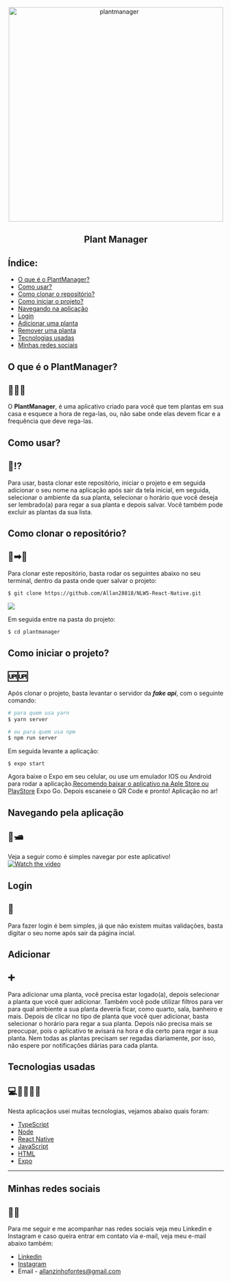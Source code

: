 <div align="center"><img src="https://ik.imagekit.io/jp1xbaqmsn6/adaptive-icon_glL3rNJIq.png" alt="plantmanager" width="500" height="500" ></div>


## <div align="center">Plant Manager</div>

## Índice: 
- [O que é o PlantManager?](O-que-é-o-PlantManager?)
- [Como usar?](Como-usar?)
- [Como clonar o repositório?](Como-clonar-o-repositório?)
- [Como iniciar o projeto?](Como-iniciar-o-projeto?)
- [Navegando na aplicação](Navegando-pela-aplicação)
- [Login](Login)
- [Adicionar uma planta](Adicionar-uma-planta)
- [Remover uma planta](Remover-uma-planta)
- [Tecnologias usadas](Tecnologias-usadas)
- [Minhas redes sociais](Minhas-redes-sociais)

## O que é o PlantManager?
## 🌱🌾🌵
O **PlantManager**, é uma aplicativo criado para você que tem plantas em sua casa e esquece a hora de rega-las, ou, 
não sabe onde elas devem ficar e a frequência que deve rega-las.

## Como usar?
## 📱⁉
Para usar, basta clonar este repositório, iniciar o projeto e em seguida adicionar o seu nome na aplicação após sair da tela inicial,
em seguida, selecionar o ambiente da sua planta, selecionar o horário que você deseja ser lembrado(a) para regar a sua planta e depois salvar. 
Você também pode excluir as plantas da sua lista.

## Como clonar o repositório?
## 📂➡📁
Para clonar este repositório, basta rodar os seguintes abaixo no seu terminal, dentro da pasta onde quer salvar o projeto:
```bash
$ git clone https://github.com/Allan28818/NLW5-React-Native.git
```
<img src="https://ik.imagekit.io/jp1xbaqmsn6/clone_mGzQ2Lx3Y.png" width="auto" height="auto">


Em seguida entre na pasta do projeto:
```bash
$ cd plantmanager
```

## Como iniciar o projeto?
## 🆙🆙
Após clonar o projeto, basta levantar o servidor da ***fake api***, com o seguinte comando:
```bash
# para quem usa yarn
$ yarn server

# ou para quem usa npm
$ npm run server
```
Em seguida levante a aplicação:
```
$ expo start
```

Agora baixe o Expo em seu celular, ou use um emulador IOS ou Android para rodar a aplicação.[Recomendo baixar o aplicativo na Aple Store ou PlayStore]("https://expo.io/client") Expo Go. Depois escaneie o QR Code e pronto! Aplicação no ar!

## Navegando pela aplicação
## 🚤🛥
Veja a seguir como é simples navegar por este aplicativo!
[![Watch the video](https://ik.imagekit.io/jp1xbaqmsn6/thumbImg_3THn_tPUB.png)](https://youtu.be/RRY6ocVDu1w)

## Login
## 🔐
Para fazer login é bem simples, já que não existem muitas validações, basta digitar o seu nome após sair da página incial.

## Adicionar 
## ➕
Para adicionar uma planta, você precisa estar logado(a), depois selecionar a planta que você quer adicionar. Também você pode utilizar filtros para ver para 
qual ambiente a sua planta devería ficar, como quarto, sala, banheiro e mais. Depois de clicar no tipo de planta que você quer adicionar,
basta selecionar o horário para regar a sua planta. Depois não precisa mais se preocupar, pois o aplicativo te avisará na hora e dia certo para 
regar a sua planta. Nem todas as plantas precisam ser regadas diariamente, por isso, não espere por notificações diárias para cada planta.

## Tecnologias usadas
## 💻👨‍💻👩‍💻
Nesta aplicaçãos usei muitas tecnologias, vejamos abaixo quais foram:

- [TypeScript](https://www.typescriptlang.org/)
- [Node](https://nodejs.org/en/)
- [React Native](https://reactnative.dev/)
- [JavaScript](https://www.javascript.com/)
- [HTML](https://html.com/)
- [Expo](https://expo.io)
---

## Minhas redes sociais
## 🤳📸
Para me seguir e me acompanhar nas redes sociais veja meu Linkedin e Instagram e caso queira entrar em contato via e-mail, veja meu e-mail abaixo também:
- [Linkedin](https://www.linkedin.com/in/allan-julie-b535811b4)
- [Instagram](https://www.instagram.com/allan120699/)
- Email - allanzinhofontes@gmail.com
